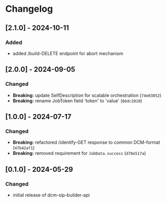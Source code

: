 # Changelog

## [2.1.0] - 2024-10-11

### Added

- added /build-DELETE endpoint for abort mechanism

## [2.0.0] - 2024-09-05

### Changed

- **Breaking:** update SelfDescription for scalable orchestration (`74e03852`)
- **Breaking:** rename JobToken field 'token' to 'value' (`66dc2010`)

## [1.0.0] - 2024-07-17

### Changed

- **Breaking:** refactored /identify-GET response to common DCM-format (`47b42af1`)
- **Breaking:** removed requirement for `JobData.success` (`d78e517a`)

## [0.1.0] - 2024-05-29

### Changed

- initial release of dcm-sip-builder-api
